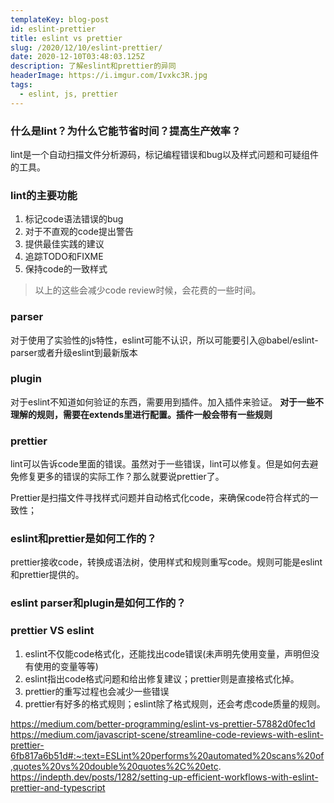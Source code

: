 ```yaml
---
templateKey: blog-post
id: eslint-prettier
title: eslint vs prettier
slug: /2020/12/10/eslint-prettier/
date: 2020-12-10T03:48:03.125Z
description: 了解eslint和prettier的异同
headerImage: https://i.imgur.com/Ivxkc3R.jpg
tags:
  - eslint, js, prettier
---
```


### 什么是lint？为什么它能节省时间？提高生产效率？
lint是一个自动扫描文件分析源码，标记编程错误和bug以及样式问题和可疑组件的工具。


### lint的主要功能

1. 标记code语法错误的bug 
2. 对于不直观的code提出警告
3. 提供最佳实践的建议
4. 追踪TODO和FIXME
5. 保持code的一致样式

> 以上的这些会减少code review时候，会花费的一些时间。

### parser
对于使用了实验性的js特性，eslint可能不认识，所以可能要引入@babel/eslint-parser或者升级eslint到最新版本

### plugin
对于eslint不知道如何验证的东西，需要用到插件。加入插件来验证。
**对于一些不理解的规则，需要在extends里进行配置。插件一般会带有一些规则**

### prettier
lint可以告诉code里面的错误。虽然对于一些错误，lint可以修复。但是如何去避免修复更多的错误的实际工作？那么就要说prettier了。

Prettier是扫描文件寻找样式问题并自动格式化code，来确保code符合样式的一致性；




### eslint和prettier是如何工作的？

prettier接收code，转换成语法树，使用样式和规则重写code。规则可能是eslint和prettier提供的。
### eslint parser和plugin是如何工作的？


### prettier VS eslint
1. eslint不仅能code格式化，还能找出code错误(未声明先使用变量，声明但没有使用的变量等等)
2. eslint指出code格式问题和给出修复建议；prettier则是直接格式化掉。
3. prettier的重写过程也会减少一些错误
4. prettier有好多的格式规则；eslint除了格式规则，还会考虑code质量的规则。



https://medium.com/better-programming/eslint-vs-prettier-57882d0fec1d
https://medium.com/javascript-scene/streamline-code-reviews-with-eslint-prettier-6fb817a6b51d#:~:text=ESLint%20performs%20automated%20scans%20of,quotes%20vs%20double%20quotes%2C%20etc.
https://indepth.dev/posts/1282/setting-up-efficient-workflows-with-eslint-prettier-and-typescript
